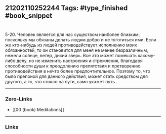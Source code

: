 21202110252244
Tags: #type_finished #book_snippet 
---
# 

 5-20. Человек является для нас существом наиболее близким, поскольку мы обязаны делать людям добро и не тяготиться ими. Если же кто-нибудь из людей противодействует исполнению моих обязанностей, то он становится для меня не менее безразличным, нежели солнце, ветер, дикий зверь. Все это может помешать какому-либо делу, но не изменить настроения и стремления, благодаря способности души к преодолению препятствия и претворению противодействия в нечто более предпочтительное. Поэтому то, что было препоной для данного действия, может стать средством для другого, а то, что стояло на пути, само укажет путь  .

---
### Zero-Links
 - [[00 (book) Meditations]]
---
### Links
